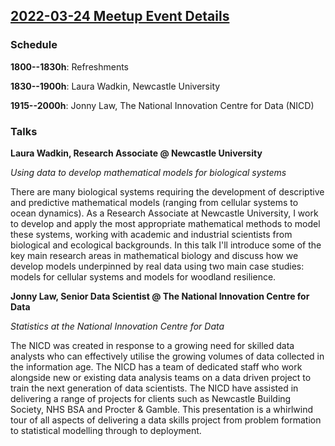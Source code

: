 ## [2022-03-24 Meetup Event Details](https://www.meetup.com/newcastle-upon-tyne-data-science-meetup/events/281350836/)

### Schedule

**1800--1830h**: Refreshments

**1830--1900h**: Laura Wadkin, Newcastle University

**1915--2000h**: Jonny Law, The National Innovation Centre for Data (NICD)

### Talks

**Laura Wadkin, Research Associate @ Newcastle University**

_Using data to develop mathematical models for biological systems_

There are many biological systems requiring the development of descriptive and
predictive mathematical models (ranging from cellular systems to ocean
dynamics). As a Research Associate at Newcastle University, I work to develop
and apply the most appropriate mathematical methods to model these systems,
working with academic and industrial scientists from biological and ecological
backgrounds. In this talk I'll introduce some of the key main research areas in
mathematical biology and discuss how we develop models underpinned by real data
using two main case studies: models for cellular systems and models for
woodland resilience.

**Jonny Law, Senior Data Scientist @ The National Innovation Centre for Data**

_Statistics at the National Innovation Centre for Data_

The NICD was created in response to a growing need for skilled data analysts
who can effectively utilise the growing volumes of data collected in the
information age. The NICD has a team of dedicated staff who work alongside new
or existing data analysis teams on a data driven project to train the next
generation of data scientists. The NICD have assisted in delivering a range of
projects for clients such as Newcastle Building Society, NHS BSA and Procter &
Gamble. This presentation is a whirlwind tour of all aspects of delivering a
data skills project from problem formation to statistical modelling through to
deployment.
